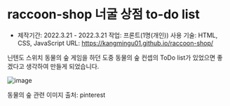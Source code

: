 # raccoon-shop 너굴 상점 to-do list

- 제작기간: 2022.3.21 - 2022.3.21
작업: 프론트(1명(개인))
사용 기술: HTML, CSS, JavaScript
URL: https://kangmingu01.github.io/raccoon-shop/

닌텐도 스위치 동물의 숲 게임을 하던 도중
동물의 숲 컨셉의 ToDo list가 있었으면 좋겠다고 생각하여 만들게 되었습니다.

![image](https://user-images.githubusercontent.com/53555375/205497712-ac55d120-b06e-440e-9b93-101717059abd.png)

동물의 숲 관련 이미지 출처: pinterest
